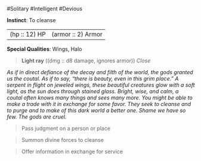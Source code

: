 #Solitary #Intelligent #Devious

**Instinct**: To cleanse

|       |         |
| ----- | ------- |
| (hp :: 12) HP | (armor :: 2) Armor |

**Special Qualities**: Wings, Halo

> **Light ray** ((dmg :: d8 damage, ignores armor))
> *Close*

*As if in direct defiance of the decay and filth of the world, the gods granted us the coutal. As if to say, “there is beauty, even in this grim place.” A serpent in flight on jeweled wings, these beautiful creatures glow with a soft light, as the sun does through stained glass. Bright, wise, and calm, a coutal often knows many things and sees many more. You might be able to make a trade with it in exchange for some favor. They seek to cleanse and to purge and to make of this dark world a better one. Shame we have so few. The gods are cruel.*

>Pass judgment on a person or place

>Summon divine forces to cleanse

>Offer information in exchange for service